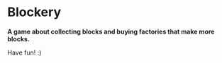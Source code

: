# Blockery

**A game about collecting blocks and buying factories that make more blocks.**

Have fun! :)

